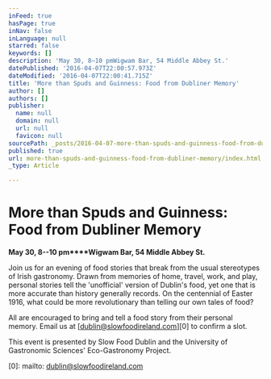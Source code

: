 ```yaml
---
inFeed: true
hasPage: true
inNav: false
inLanguage: null
starred: false
keywords: []
description: 'May 30, 8–10 pmWigwam Bar, 54 Middle Abbey St.'
datePublished: '2016-04-07T22:00:57.973Z'
dateModified: '2016-04-07T22:00:41.715Z'
title: 'More than Spuds and Guinness: Food from Dubliner Memory'
author: []
authors: []
publisher:
  name: null
  domain: null
  url: null
  favicon: null
sourcePath: _posts/2016-04-07-more-than-spuds-and-guinness-food-from-dubliner-memory.md
published: true
url: more-than-spuds-and-guinness-food-from-dubliner-memory/index.html
_type: Article

---
```

# More than Spuds and Guinness: Food from Dubliner Memory

**May 30, 8--10 pm****Wigwam Bar, 54 Middle Abbey St.**

Join us for an evening of food stories that break from the usual stereotypes of Irish gastronomy. Drawn from memories of home, travel, work, and play, personal stories tell the 'unofficial' version of Dublin's food, yet one that is more accurate than history generally records. On the centennial of Easter 1916, what could be more revolutionary than telling our own tales of food?

All are encouraged to bring and tell a food story from their personal memory. Email us at [dublin@slowfoodireland.com][0] to confirm a slot.

This event is presented by Slow Food Dublin and the University of Gastronomic Sciences' Eco-Gastronomy Project.

[0]: mailto: dublin@slowfoodireland.com